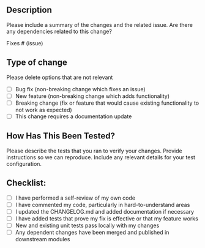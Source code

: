 ## Description

Please include a summary of the changes and the related issue. Are there any dependencies related to this change?

Fixes # (issue)

## Type of change
Please delete options that are not relevant

- [ ] Bug fix (non-breaking change which fixes an issue)
- [ ] New feature (non-breaking change which adds functionality)
- [ ] Breaking change (fix or feature that would cause existing functionality to not work as expected)
- [ ] This change requires a documentation update

## How Has This Been Tested?
Please describe the tests that you ran to verify your changes. Provide instructions so we can reproduce. Include any relevant details for your test configuration.


## Checklist:
- [ ] I have performed a self-review of my own code
- [ ] I have commented my code, particularly in hard-to-understand areas
- [ ] I updated the CHANGELOG.md and added documentation if necessary
- [ ] I have added tests that prove my fix is effective or that my feature works
- [ ] New and existing unit tests pass locally with my changes
- [ ] Any dependent changes have been merged and published in downstream modules
